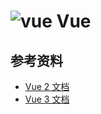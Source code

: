 # <img src="https://v2.cn.vuejs.org/images/logo.svg" alt="vue" /> Vue



## 参考资料

- [Vue 2 文档](https://v2.cn.vuejs.org/)
- [Vue 3 文档](https://cn.vuejs.org/)